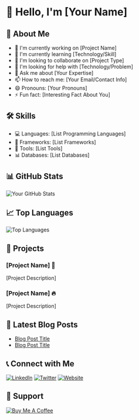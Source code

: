 # 👋 Hello, I'm [Your Name]

## 🚀 About Me
- 🔭 I'm currently working on [Project Name]
- 🌱 I'm currently learning [Technology/Skill]
- 👯 I'm looking to collaborate on [Project Type]
- 🤔 I'm looking for help with [Technology/Problem]
- 💬 Ask me about [Your Expertise]
- 📫 How to reach me: [Your Email/Contact Info]
- 😄 Pronouns: [Your Pronouns]
- ⚡ Fun fact: [Interesting Fact About You]

## 🛠️ Skills
- 💻 Languages: [List Programming Languages]
- 🔧 Frameworks: [List Frameworks]
- 🔨 Tools: [List Tools]
- 📊 Databases: [List Databases]

## 📊 GitHub Stats
![Your GitHub Stats](https://github-readme-stats.vercel.app/api?username=YourUsername&show_icons=true&theme=radical)

## 📈 Top Languages
![Top Languages](https://github-readme-stats.vercel.app/api/top-langs/?username=YourUsername&layout=compact&theme=radical)

## 📂 Projects
### [Project Name] 🌟
[Project Description]

### [Project Name] 🔥
[Project Description]

## 📝 Latest Blog Posts
- [Blog Post Title](#)
- [Blog Post Title](#)

## 📞 Connect with Me
[![LinkedIn](https://img.shields.io/badge/LinkedIn-blue?style=flat&logo=linkedin)](YourLinkedInProfile)
[![Twitter](https://img.shields.io/badge/Twitter-blue?style=flat&logo=twitter)](YourTwitterHandle)
[![Website](https://img.shields.io/badge/Website-green?style=flat&logo=google-chrome)](YourWebsite)

## 🎯 Support
[![Buy Me A Coffee](https://img.shields.io/badge/Buy%20Me%20A%20Coffee-yellow?style=flat&logo=buy-me-a-coffee)](YourBuyMeACoffeeLink)
